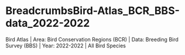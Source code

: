 # BreadcrumbsBird-Atlas_BCR_BBS-data_2022-2022
Bird Atlas | Area: Bird Conservation Regions (BCR) | Data: Breeding Bird Survey (BBS) | Year: 2022-2022 | All Bird Species
